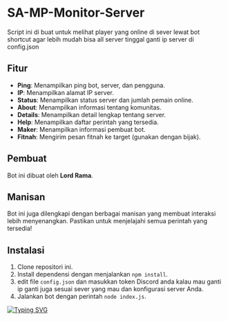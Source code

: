 # SA-MP-Monitor-Server
Script ini di buat untuk melihat player yang online di sever  lewat bot shortcut agar lebih mudah bisa all server tinggal ganti ip server di <br>config.json

## Fitur
- **Ping**: Menampilkan ping bot, server, dan pengguna.
- **IP**: Menampilkan alamat IP server.
- **Status**: Menampilkan status server dan jumlah pemain online.
- **About**: Menampilkan informasi tentang komunitas.
- **Details**: Menampilkan detail lengkap tentang server.
- **Help**: Menampilkan daftar perintah yang tersedia.
- **Maker**: Menampilkan informasi pembuat bot.
- **Fitnah**: Mengirim pesan fitnah ke target (gunakan dengan bijak).

## Pembuat
Bot ini dibuat oleh **Lord Rama**.

## Manisan
Bot ini juga dilengkapi dengan berbagai manisan yang membuat interaksi lebih menyenangkan. Pastikan untuk menjelajahi semua perintah yang tersedia!

## Instalasi
1. Clone repositori ini.
2. Install dependensi dengan menjalankan `npm install`.
3. edit  file `config.json` dan masukkan token Discord anda kalau mau ganti ip ganti juga sesuai sever yang mau dan konfigurasi server Anda. 
4. Jalankan bot dengan perintah `node index.js`.

<a href="https://git.io/typing-svg"><img src="https://readme-typing-svg.herokuapp.com?font=Fira+Code&pause=1000&color=F70000FF&width=435&lines=@All+Rights+Reserved+By+Lord+Rama+" alt="Typing SVG" /></a>
